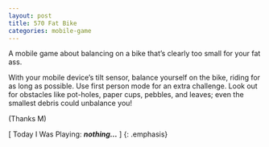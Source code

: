 ```yaml
---
layout: post
title: 570 Fat Bike
categories: mobile-game
---
```

A mobile game about balancing on a bike that’s clearly too small for your fat ass.

With your mobile device’s tilt sensor, balance yourself on the bike, riding for as long as possible.  Use first person mode for an extra challenge.  Look out for obstacles like pot-holes, paper cups, pebbles, and leaves; even the smallest debris could unbalance you!

(Thanks M)

[ Today I Was Playing: ***nothing...*** ]
{: .emphasis}